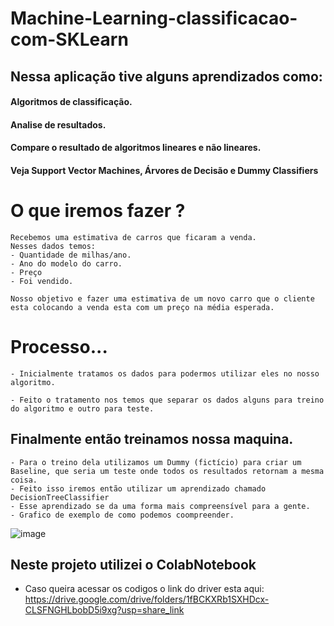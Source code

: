 # Machine-Learning-classificacao-com-SKLearn
## Nessa aplicação tive alguns aprendizados como: 
#### Algoritmos de classificação. 
#### Analise de resultados. 
#### Compare o resultado de algoritmos lineares e não lineares. 
#### Veja Support Vector Machines, Árvores de Decisão e Dummy Classifiers

# O que iremos fazer ?
	Recebemos uma estimativa de carros que ficaram a venda. 
	Nesses dados temos:
	- Quantidade de milhas/ano.
	- Ano do modelo do carro.
	- Preço
	- Foi vendido.
	
	Nosso objetivo e fazer uma estimativa de um novo carro que o cliente esta colocando a venda esta com um preço na média esperada.

# Processo...
	- Inicialmente tratamos os dados para podermos utilizar eles no nosso algoritmo.
  
	- Feito o tratamento nos temos que separar os dados alguns para treino do algoritmo e outro para teste.
  
## Finalmente então treinamos nossa maquina.
  
	- Para o treino dela utilizamos um Dummy (fictício) para criar um Baseline, que seria um teste onde todos os resultados retornam a mesma coisa.
	- Feito isso iremos então utilizar um aprendizado chamado DecisionTreeClassifier
	- Esse aprendizado se da uma forma mais compreensível para a gente.
	- Grafico de exemplo de como podemos coompreender.
  ![image](https://user-images.githubusercontent.com/90631238/225683941-d4d4fed2-6a13-4bf0-9551-85667c7eed49.png)
  
## Neste projeto utilizei o ColabNotebook
  - Caso queira acessar os codigos o link do driver esta aqui: https://drive.google.com/drive/folders/1fBCKXRb1SXHDcx-CLSFNGHLbobD5i9xg?usp=share_link
